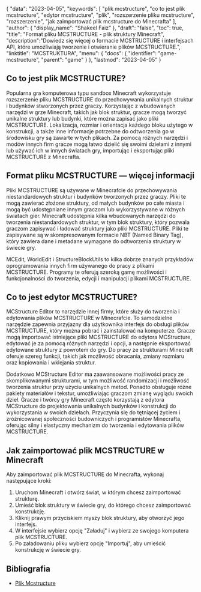 {
"data": "2023-04-05",
  "keywords": [
"plik mcstructure",
"co to jest plik mcstructure",
"edytor mcstructure",
"plik",
"rozszerzenie pliku mcstructure",
"rozszerzenie",
"jak zaimportować plik mcstructure do Minecrafta"
],
  "author": {
"display_name": "Shakeel Faiz"
},
"draft": "false",
"toc": true,
"title": "Format pliku MCSTRUCTURE - plik struktury Minecraft",
  "description":"Dowiedz się więcej o formacie MCSTRUCTURE i interfejsach API, które umożliwiają tworzenie i otwieranie plików MCSTRUCTURE.",
"linktitle": "MCSTRUKTURA",
  "menu": {
    "docs": {
      "identifier": "game-mcstructure",
      "parent": "game"
}
},
"lastmod": "2023-04-05"
}

## Co to jest plik MCSTRUCTURE?

Popularna gra komputerowa typu sandbox Minecraft wykorzystuje rozszerzenie pliku MCSTRUCTURE do przechowywania unikalnych struktur i budynków stworzonych przez graczy. Korzystając z wbudowanych narzędzi w grze Minecraft, takich jak blok struktur, gracze mogą tworzyć unikalne struktury lub budynki, które można zapisać jako pliki MCSTRUCTURE. Lokalizacja, rozmiar i orientacja każdego bloku użytego w konstrukcji, a także inne informacje potrzebne do odtworzenia go w środowisku gry są zawarte w tych plikach. Za pomocą różnych narzędzi i modów innych firm gracze mogą łatwo dzielić się swoimi dziełami z innymi lub używać ich w innych światach gry, importując i eksportując pliki MCSTRUCTURE z Minecrafta.

## Format pliku MCSTRUCTURE — więcej informacji

Pliki MCSTRUCTURE są używane w Minecrafcie do przechowywania niestandardowych struktur i budynków tworzonych przez graczy. Pliki te mogą zawierać złożone struktury, od małych budynków po całe miasta i mogą być udostępniane innym graczom lub wykorzystywane w różnych światach gier. Minecraft udostępnia kilka wbudowanych narzędzi do tworzenia niestandardowych struktur, w tym blok struktury, który pozwala graczom zapisywać i ładować struktury jako pliki MCSTRUCTURE. Pliki te zapisywane są w skompresowanym formacie NBT (Named Binary Tag), który zawiera dane i metadane wymagane do odtworzenia struktury w świecie gry.

MCEdit, WorldEdit i StructureBlockUtils to kilka dobrze znanych przykładów oprogramowania innych firm używanego do pracy z plikami MCSTRUCTURE. Programy te oferują szeroką gamę możliwości i funkcjonalności do tworzenia, edycji i manipulacji plikami MCSTRUCTURE.

## Co to jest edytor MCSTRUCTURE?

MCStructure Editor to narzędzie innej firmy, które służy do tworzenia i edytowania plików MCSTRUCTURE w Minecrafcie. To samodzielne narzędzie zapewnia przyjazny dla użytkownika interfejs do obsługi plików MCSTRUCTURE, który można pobrać i zainstalować na komputerze. Gracze mogą importować istniejące pliki MCSTRUCTURE do edytora MCStructure, edytować je za pomocą różnych narzędzi i opcji, a następnie eksportować edytowane struktury z powrotem do gry. Do pracy ze strukturami Minecraft oferuje szereg funkcji, takich jak możliwość obracania, zmiany rozmiaru oraz kopiowania i wklejania struktur.

Dodatkowo MCStructure Editor ma zaawansowane możliwości pracy ze skomplikowanymi strukturami, w tym możliwość randomizacji i możliwość tworzenia struktur przy użyciu unikalnych metod. Ponadto obsługuje różne pakiety materiałów i tekstur, umożliwiając graczom zmianę wyglądu swoich dzieł. Gracze i twórcy gry Minecraft często korzystają z edytora MCStructure do projektowania unikalnych budynków i konstrukcji do wykorzystania w swoich dziełach. Przyczynia się do tętniącej życiem i zróżnicowanej społeczności budowniczych i programistów Minecrafta, oferując silny i elastyczny mechanizm do tworzenia i edytowania plików MCSTRUCTURE.

## Jak zaimportować plik MCSTRUCTURE w Minecraft

Aby zaimportować plik MCSTRUCTURE do Minecrafta, wykonaj następujące kroki:

1. Uruchom Minecraft i otwórz świat, w którym chcesz zaimportować strukturę.
2. Umieść blok struktury w świecie gry, do którego chcesz zaimportować konstrukcję.
3. Kliknij prawym przyciskiem myszy blok struktury, aby otworzyć jego interfejs.
4. W interfejsie wybierz opcję "Załaduj" i wybierz ze swojego komputera plik MCSTRUCTURE.
5. Po załadowaniu pliku wybierz opcję "Importuj", aby umieścić konstrukcję w świecie gry.

## Bibliografia
* [Plik Mcstructure](https://wiki.bedrock.dev/nbt/mcstructure.html)

